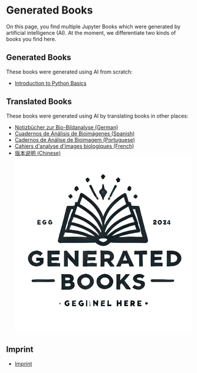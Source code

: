 # Generated Books

On this page, you find multiple Jupyter Books which were generated by artificial intelligence (AI). At the moment, we differentiate two kinds of books you find here.

## Generated Books

These books were generated using AI from scratch:
* [Introduction to Python Basics](https://generated-books.github.io/python-basics/intro.html)

## Translated Books

These books were generated using AI by translating books in other places:
* [Notizbücher zur Bio-Bildanalyse (German)](https://generated-books.github.io/bio-bildanalyse-notebooks/intro.html)
* [Cuadernos de Análisis de Bioimágenes (Spanish)](https://generated-books.github.io/cuaderno-de-analisis-de-bioimagenes)
* [Cadernos de Análise de Bioimagem (Portuguese)](https://github.com/generated-books/caderno-de-analise-de-bioimagens)
* [Cahiers d'analyse d'images biologiques (French)](https://github.com/generated-books/cahiers-analyse-images-biologiques)
* [版本说明 (Chinese)](https://github.com/generated-books/bioimage-analysis-notebooks-cn)
![](https://github.com/generated-books/generated-books.github.io/raw/main/logo.png)

## Imprint

* [Imprint](https://github.com/generated-books/generated-books.github.io/blob/main/imprint.md)
